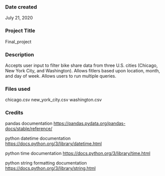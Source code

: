 ### Date created
July 21, 2020

### Project Title
Final_project

### Description
Accepts user input to filter bike share data from three U.S. cities (Chicago, New York City, and Washington). Allows fitlers based upon location, month, and day of week. Allows users to run multiple queries.

### Files used
chicago.csv
new_york_city.csv
washington.csv

### Credits
pandas documentation https://pandas.pydata.org/pandas-docs/stable/reference/

python datetime documentation https://docs.python.org/3/library/datetime.html

python time documentation https://docs.python.org/3/library/time.html

python string formatting documentation https://docs.python.org/3/library/string.html
